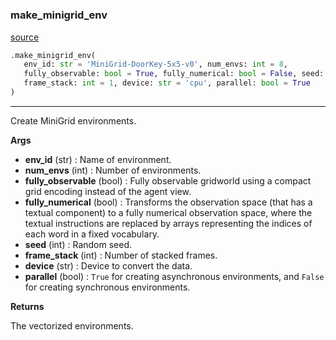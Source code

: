 #


### make_minigrid_env
[source](https://github.com/RLE-Foundation/rllte/blob/main/rllte/env/minigrid/__init__.py/#L90)
```python
.make_minigrid_env(
   env_id: str = 'MiniGrid-DoorKey-5x5-v0', num_envs: int = 8,
   fully_observable: bool = True, fully_numerical: bool = False, seed: int = 0,
   frame_stack: int = 1, device: str = 'cpu', parallel: bool = True
)
```

---
Create MiniGrid environments.


**Args**

* **env_id** (str) : Name of environment.
* **num_envs** (int) : Number of environments.
* **fully_observable** (bool) : Fully observable gridworld using a compact grid encoding instead of the agent view.
* **fully_numerical** (bool) : Transforms the observation space (that has a textual component) to a fully numerical
    observation space, where the textual instructions are replaced by arrays representing the indices of each
    word in a fixed vocabulary.
* **seed** (int) : Random seed.
* **frame_stack** (int) : Number of stacked frames.
* **device** (str) : Device to convert the data.
* **parallel** (bool) : `True` for creating asynchronous environments, and `False`
    for creating synchronous environments.


**Returns**

The vectorized environments.
